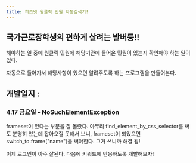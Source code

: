 ```yaml
---
title: 히즈넷 원클릭 민원 자동검색기!
---
```


## 국가근로장학생의 편하게 살려는 발버둥!!
  
해야하는 일 중에 원클릭 민원에 해당기관에 들어온 민원이 있는지 확인해야 하는 일이 있다.

자동으로 들어가서 해당사항이 있으면 알려주도록 하는 프로그램을 만들어본다.

## 개발일지 :
### 4.17 금요일 - NoSuchElementException
  frameset이 있다는 부분을 잘 몰랐다.
  아무리 find_element_by_css_selector를 써도 분명히 있는데 잡아오질 못해서 보니,
  frameset이 되있으면 switch_to.frame("name")을 써야한다.
  그거 쓰니까 해결 됨!
  
  이제 로그인이 아주 잘된다.
  다음에 키워드에 반응하도록 개발해보자!
